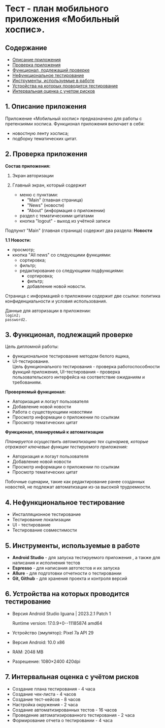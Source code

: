 # **Тест - план мобильного приложения «Мобильный хоспис».**

## Содержание
- [Описание приложения](#1-описание-приложения)
- [Проверка приложения](#2-проверка-приложения)
- [Функционал, подлежащий проверке](#3-функционал-подлежащий-проверке)
- [Нефункциональное тестирование](#4-нефункциональное-тестирование)
- [Инструменты, используемые в работе](#5-инструменты-используемые-в-работе)
- [Устройства на которых проводится тестирование](#6-устройства-на-которых-проводится-тестирование)
- [Интервальная оценка с учетом рисков](#7-интервальная-оценка-с-учётом-рисков)

## **1. Описание приложения**

Приложение «Мобильный хоспис» предназначено для работы с претензиями хосписа.
Функционал приложения включает в себя:

* новостную ленту хосписа;
* подборку тематических цитат.

## **2. Проверка приложения**

**Состав приложения:**

1. Экран авторизации
2. Главный экран, который содержит 

    * меню с пунктами:
        * "Main" (главная страница)
        * "News" (новости)
        * "About" (информация о приложении)
    * раздел с тематическими цитатами
    * кнопка "logout" - выход из учётной записи

Подпункт "Main" (главная страница) содержит два раздела: **Новости** 

**1.1 Новости:**
* просмотр;
* кнопка "All news" со следующими функциями:
    * сортировка;
    * фильтр;
    * редактирование со следующими подфункциями:
       * сортировка;
       * фильтр;
       * добавление новой новости.


Страница с информацией о приложении содержит две ссылки: политика конфиденциальности и условия использования.

Данные для авторизации в приложении:  
`login2;`  
`password2.`

## **3. Функционал, подлежащий проверке**

Цель дипломной работы:
* функциональное тестирование методом белого ящика,
* UI-тестирование.  
Цель функционального тестирования - проверка работоспособности функций приложения, UI-тестирования - проверка пользовательского интерфейса на соответствие ожиданиям и требованиям.

**Проверяемый функционал:**
* Авторизация и логаут пользователя
* Добавление новой новости
* Работа с существующими новостями
* Просмотр информации о приложении по ссылкам
* Просмотр тематических цитат

**Функционал, планируемый к автоматизации**

*Планируется осуществить автоматизацию тех сценариев, которые отражают ключевые функции тестируемого приложения:*

* Авторизация и логаут пользователя
* Добавление новой новости
* Просмотр информации о приложении по ссылкам
* Просмотр тематических цитат

Побочные сценарии, такие как редактирование ранее созданных новостей, не подлежат автоматизации из-за высокой трудоемкости.

## **4. Нефункциональное тестирование**

* Инсталляционное тестирование
* Тестирование локализации
* UI - тестирование
* Тестирование совместимости 


## **5. Инструменты, используемые в работе**

* **Android Studio** - для запуска тестируемого приложения , а также для написания и исполнения тестов
* **Espresso** - для написания автотестов и их запуска
* **Allure** - для подготовки отчетности о тестировании
* **Git, Github** - для хранения проекта и контроля версий

## **6. Устройства на которых проводится тестирование**
* Версия Android Studio Iguana | 2023.2.1 Patch 1
  
  Runtime version: 17.0.9+0--11185874 amd64
* Устройство (эмулятор): Pixel 7a API 29
* Версия Android: 10.0 x86
* RAM: 2048 MB
* Разрешение: 1080×2400 420dpi

## **7. Интервальная оценка с учётом рисков**

- Создание плана тестирования - 4 часа
- Создание чек-листа - 4 часов
- Создание тест-кейсов - 8 часов
- Настройка окружения - 2 часа
- Создание автоматизированных тестов - 16 часов
- Проведение автоматизированного тестирования - 2 часа
- Формирование отчета о тестировании - 4 часа




